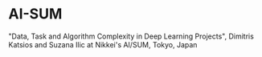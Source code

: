 # AI-SUM
"Data, Task and Algorithm Complexity in Deep Learning Projects", Dimitris Katsios and Suzana Ilic at Nikkei's AI/SUM, Tokyo, Japan
